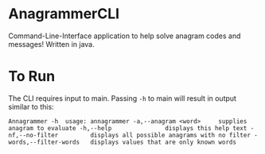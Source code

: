 # AnagrammerCLI
Command-Line-Interface application to help solve anagram codes and messages! Written in java.

# To Run
The CLI requires input to main. Passing `-h` to main will result in output similar to this:

`Annagrammer -h 
usage: annagrammer
 -a,--anagram <word>     supplies anagram to evaluate
 -h,--help               displays this help text
 -nf,--no-filter         displays all possible anagrams with no filter
 -words,--filter-words   displays values that are only known words
 `
